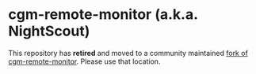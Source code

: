 cgm-remote-monitor (a.k.a. NightScout)
======================================

This repository has <b>retired</b> and moved to a community maintained [fork of cgm-remote-monitor](https://github.com/nightscout/cgm-remote-monitor/).  Please use that location.

